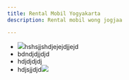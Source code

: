 ```yaml
---
title: Rental Mobil Yogyakarta
description: Rental mobil wong jogjaa

---
```

* ![](/assets/img/logo20171218095042.png)hshsjjshdjejejdjjejd
* bdndjdjjdjd
* hdjdjdjdj
* hdjsjjdjd![](/assets/img/logo.png)